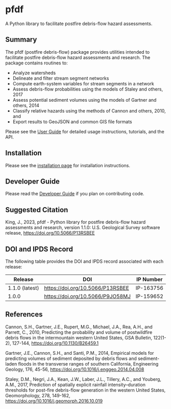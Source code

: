 # pfdf

A Python library to facilitate postfire debris-flow hazard assessments.


## Summary

The pfdf (postfire debris-flow) package provides utilities intended to facilitate postfire debris-flow hazard assessments and research. The package contains routines to:

* Analyze watersheds
* Delineate and filter stream segment networks
* Compute earth-system variables for stream segments in a network
* Assess debris-flow probabilities using the models of Staley and others, 2017
* Assess potential sediment volumes using the models of Gartner and others, 2014
* Classify relative hazards using the methods of Cannon and others, 2010, and
* Export results to GeoJSON and common GIS file formats

Please see the [User Guide](https://ghsc.code-pages.usgs.gov/lhp/pfdf/) for detailed usage instructions, tutorials, and the API.


## Installation

Please see the [installation page](https://ghsc.code-pages.usgs.gov/lhp/pfdf/resources/installation) for installation instructions.

## Developer Guide

Please read the [Developer Guide](https://ghsc.code-pages.usgs.gov/lhp/pfdf/resources/dev-guide) if you plan on contributing code.


## Suggested Citation

King, J., 2023, pfdf - Python library for postfire debris-flow hazard assessments and research, version 1.1.0: U.S. Geological Survey software release, https://doi.org/10.5066/P13RSBEE


## DOI and IPDS Record

The following table provides the DOI and IPDS record associated with each release:

| Release        | DOI                              | IP Number |
| -------        | ---                              | --------- |
| 1.1.0 (latest) | https://doi.org/10.5066/P13RSBEE | IP-163756 |
| 1.0.0          | https://doi.org/10.5066/P9JO58MJ | IP-159652 |


## References

Cannon, S.H., Gartner, J.E., Rupert, M.G., Michael, J.A., Rea, A.H., and Parrett, C., 2010, Predicting the probability and volume of postwildfire debris flows in the intermountain western United States, GSA Bulletin, 122(1-2), 127-144, https://doi.org/10.1130/B26459.1

Gartner, J.E., Cannon, S.H., and Santi, P.M., 2014, Empirical models for predicting volumes of sediment deposited by debris flows and sediment-laden floods in the transverse ranges of southern California, Engineering Geology, 176, 45-56, https://doi.org/10.1016/j.enggeo.2014.04.008

Staley, D.M., Negri, J.A., Kean, J.W., Laber, J.L., Tillery, A.C., and Youberg, A.M., 2017, Prediction of spatially explicit rainfall intensity–duration thresholds for post-fire debris-flow generation in the western United States, Geomorphology, 278, 149-162, https://doi.org/10.1016/j.geomorph.2016.10.019
